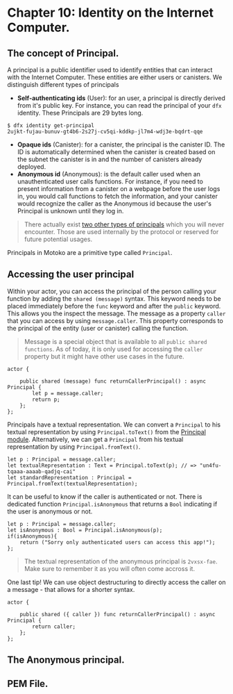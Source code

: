 # Chapter 10: Identity on the Internet Computer.
## The concept of Principal.
A principal is a public identifier used to identify entities that can interact with the Internet Computer. These entities are either users or canisters. We distinguish different types of principals
- **Self-authenticating ids** (User): for an user, a principal is directly derived from it's public key. For instance, you can read the principal of your `dfx` identity. These Principals are 29 bytes long.
```motoko
$ dfx identity get-principal
2ujkt-fujau-bunuv-gt4b6-2s27j-cv5qi-kddkp-jl7m4-wdj3e-bqdrt-qqe
```
- **Opaque ids** (Canister): for a canister, the principal is the canister ID. The ID is automatically determined when the canister is created based on the subnet the canister is in and the number of canisters already deployed.
- **Anonymous id** (Anonymous): is the default caller used when an unauthenticated user calls functions. For instance, if you need to present information from a canister on a webpage before the user logs in, you would call functions to fetch the information, and your canister would recognize the caller as the Anonymous id because the user's Principal is unknown until they log in.

> There actually exist [two other types of principals](https://internetcomputer.org/docs/current/references/ic-interface-spec#id-classes) which you will never encounter. Those are used internally by the protocol or reserved for future potential usages. 

Principals in Motoko are a primitive type called `Principal`. 
## Accessing the user principal
Within your actor, you can access the principal of the person calling your function by adding the `shared (message)` syntax. This keyword needs to be placed immediately before the `func` keyword and after the `public` keyword. This allows you the inspect the message. 
The message as a property `caller` that you can access by using `message.caller`. This property corresponds to the principal of the entity (user or canister) calling the function.

> Message is a special object that is available to all `public shared functions`. As of today, it is only used for accessing the `caller` property but it might have other use cases in the future.

```motoko
actor {

    public shared (message) func returnCallerPrincipal() : async Principal {
        let p = message.caller;
        return p;
    };
};
```
Principals have a textual representation. We can convert a `Principal` to his textual representation by using `Principal.toText()` from the [Principal module](https://internetcomputer.org/docs/current/motoko/main/base/Principal). Alternatively, we can get a `Principal` from his textual representation by using `Principal.fromText()`.

```motoko
let p : Principal = message.caller;
let textualRepresentation : Text = Principal.toText(p); // => "un4fu-tqaaa-aaaab-qadjq-cai"
let standardRepresentation : Principal = Principal.fromText(textualRepresentation); 
```

It can be useful to know if the caller is authenticated or not. There is dedicated function `Principal.isAnonymous` that returns a `Bool` indicating if the user is anonymous or not. 
```motoko
let p : Principal = message.caller;
let isAnonymous : Bool = Principal.isAnonymous(p);
if(isAnonymous){
    return ("Sorry only authenticated users can access this app!");
};
```
> The textual representation of the anonymous principal is `2vxsx-fae`. Make sure to remember it as you will often come accross it.

One last tip! We can use object destructuring to directly access the caller on a message - that allows for a shorter syntax. 
```motoko
actor {

    public shared ({ caller }) func returnCallerPrincipal() : async Principal {
        return caller;
    };
};
```
## The Anonymous principal.
## PEM File.